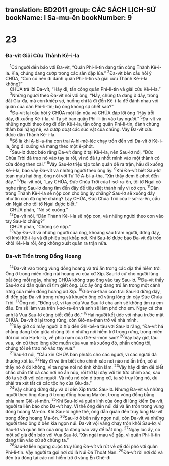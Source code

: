 translation: BD2011
group: CÁC SÁCH LỊCH-SỬ
bookName: I Sa-mu-ên 
bookNumber: 9
-------

<div class="title"><h1>23</h1><h3>Ða-vít Giải Cứu Thành Kê-i-la</h3></div>
<span class="verse 1sa_23_1"> <sup>1</sup>Có người đến báo với Ða-vít, “Quân Phi-li-tin đang tấn công Thành Kê-i-la. Kìa, chúng đang cướp trong các sân đập lúa.” </span>
<span class="verse 1sa_23_2"><sup>2</sup>Ða-vít bèn cầu hỏi ý CHÚA, “Con có nên đi đánh quân Phi-li-tin và giải cứu Thành Kê-i-la không?”<br/> CHÚA trả lời Ða-vít, “Hãy đi, tấn công quân Phi-li-tin và giải cứu Kê-i-la.”<br/></span>
<span class="verse 1sa_23_3"> <sup>3</sup>Những người theo Ða-vít nói với ông, “Nầy, chúng ta đang ở đây, trong đất Giu-đa, mà còn khiếp sợ, huống chi là đi đến Kê-i-la để đánh nhau với quân của dân Phi-li-tin; bộ ông không sợ chết sao?”<br/></span>
<span class="verse 1sa_23_4"> <sup>4</sup>Ða-vít lại cầu hỏi ý CHÚA một lần nữa và CHÚA đáp lời ông “Hãy trỗi dậy, đi xuống Kê-i-la, vì Ta sẽ ban quân Phi-li-tin vào tay ngươi.” </span>
<span class="verse 1sa_23_5"><sup>5</sup>Ða-vít và những người theo ông đi đến Kê-i-la, tấn công quân Phi-li-tin, đánh chúng thảm bại nặng nề, và cướp đoạt các súc vật của chúng. Vậy Ða-vít cứu được dân Thành Kê-i-la.<br/></span>
<span class="verse 1sa_23_6"> <sup>6</sup>Số là khi A-bi-a-tha con trai A-hi-mê-léc chạy trốn đến với Ða-vít ở Kê-i-la, ông đi xuống và mang theo một ê-phót.<br/></span>
<span class="verse 1sa_23_7"> <sup>7</sup>Sau-lơ được báo rằng Ða-vít đang ở tại Kê-i-la, nên Sau-lơ nói, “Ðức Chúa Trời đã trao nó vào tay ta rồi, vì nó đã tự nhốt mình vào một thành có cửa đóng then cài.” </span>
<span class="verse 1sa_23_8"><sup>8</sup>Vậy Sau-lơ triệu tập toàn quân để ra trận, hầu đi xuống Kê-i-la, bao vây Ða-vít và những người theo ông ấy. </span>
<span class="verse 1sa_23_9"><sup>9</sup>Khi Ða-vít biết Sau-lơ toan mưu hại ông, ông nói với Tư Tế A-bi-a-tha, “Xin thầy đem ê-phót đến đây.” </span>
<span class="verse 1sa_23_10"><sup>10</sup>Ða-vít nói, “Lạy CHÚA, Ðức Chúa Trời của I-sơ-ra-ên, tôi tớ Ngài có nghe rằng Sau-lơ đang tìm đến đây để tiêu diệt thành nầy vì cớ con. </span>
<span class="verse 1sa_23_11"><sup>11</sup>Dân trong Thành Kê-i-la sẽ nộp con cho ông ấy chăng? Sau-lơ sẽ xuống đây như tin con đã nghe chăng? Lạy CHÚA, Ðức Chúa Trời của I-sơ-ra-ên, cầu xin Ngài cho tôi tớ Ngài được biết.”<br/> CHÚA phán, “Nó sẽ xuống.”<br/></span>
<span class="verse 1sa_23_12"> <sup>12</sup>Ða-vít nói, “Dân Thành Kê-i-la sẽ nộp con, và những người theo con vào tay Sau-lơ chăng?”<br/> CHÚA phán, “Chúng sẽ nộp.”<br/></span>
<span class="verse 1sa_23_13"> <sup>13</sup>Vậy Ða-vít và những người của ông, khoảng sáu trăm người, đứng dậy, rời khỏi Kê-i-la và đi phiêu bạt khắp nơi. Khi Sau-lơ được báo Ða-vít đã trốn khỏi Kê-i-la rồi, ông không xuất quân ra trận nữa.<br/></span>
<div class="title"><h3>Ða-vít Trốn trong Ðồng Hoang</h3></div>
<span class="verse 1sa_23_14"> <sup>14</sup>Ða-vít vào trong vùng đồng hoang và trú ẩn trong các địa thế hiểm trở. Ông ở trong miền rừng núi hoang vu của xứ Xíp. Sau-lơ cứ cho người lùng bắt ông mỗi ngày, nhưng CHÚA không trao ông vào tay Sau-lơ. </span>
<span class="verse 1sa_23_15"><sup>15</sup>Ða-vít thấy Sau-lơ cứ dẫn quân đi tìm giết ông. Lúc ấy ông đang trú ẩn trong một cánh rừng của miền đồng hoang xứ Xíp. </span>
<span class="verse 1sa_23_16"><sup>16</sup>Giô-na-than con trai Sau-lơ đứng dậy, đi đến gặp Ða-vít trong rừng và khuyên ông cứ vững lòng tin cậy Ðức Chúa Trời. </span>
<span class="verse 1sa_23_17"><sup>17</sup>Ông nói, “Ðừng sợ, vì tay của Vua Sau-lơ cha anh sẽ không tìm ra em đâu. Em sẽ làm vua trên I-sơ-ra-ên và anh sẽ làm phó cho em. Ngay cả cha anh là Vua Sau-lơ cũng biết điều đó.” </span>
<span class="verse 1sa_23_18"><sup>18</sup>Hai người kết ước với nhau trước mặt CHÚA. Ða-vít ở lại trong rừng, còn Giô-na-than trở về nhà mình.<br/></span>
<span class="verse 1sa_23_19"> <sup>19</sup>Bấy giờ có mấy người ở Xíp đến Ghi-bê-a tâu với Sau-lơ rằng, “Ða-vít há chẳng đang trốn giữa chúng tôi ở những nơi hiểm trở trong rừng, trong miền đồi núi của Ha-ki-la, về phía nam của Giê-si-môn sao? </span>
<span class="verse 1sa_23_20"><sup>20</sup>Vậy bây giờ, tâu vua, xin cứ theo lòng ước muốn của vua mà xuống đó, phần chúng tôi, chúng tôi sẽ trao nó vào tay vua.”<br/></span>
<span class="verse 1sa_23_21"> <sup>21</sup>Sau-lơ nói, “Cầu xin CHÚA ban phước cho các ngươi, vì các ngươi đã thương xót ta. </span>
<span class="verse 1sa_23_22"><sup>22</sup>Hãy đi và tìm biết cho chính xác nơi nào nó ẩn trốn, có ai thấy nó ở đó không, vì ta nghe nói nó tinh khôn lắm. </span>
<span class="verse 1sa_23_23"><sup>23</sup>Vậy hãy đi tìm để biết chắc chắn tất cả các nơi nó ẩn núp, rồi trở lại đây với tin tức chính xác, sau đó ta sẽ đi với các ngươi. Và nếu nó còn ở trong xứ, ta sẽ truy lùng nó, dù phải tra xét tất cả các tộc họ của Giu-đa.”<br/></span>
<span class="verse 1sa_23_24"> <sup>24</sup>Vậy chúng đứng dậy và đi đến Xíp trước Sau-lơ. Nhưng Ða-vít và những người theo ông đang ở trong đồng hoang Ma-ôn, trong vùng đồng bằng phía nam Giê-si-môn. </span>
<span class="verse 1sa_23_25"><sup>25</sup>Khi Sau-lơ và quân lính của ông đi lùng kiếm Ða-vít, người ta liền báo cho Ða-vít hay. Vì thế ông đến núi đá và ẩn trốn trong vùng đồng hoang Ma-ôn. Khi Sau-lơ nghe thế, ông dẫn quân đến truy lùng Ða-vít trong đồng hoang Ma-ôn. </span>
<span class="verse 1sa_23_26"><sup>26</sup>Sau-lơ ở bên nầy ngọn núi, còn Ða-vít và những người theo ông ở bên kia ngọn núi. Ða-vít vội vàng chạy trốn khỏi Sau-lơ, vì Sau-lơ và quân lính của ông ta đang bao vây để bắt ông. </span>
<span class="verse 1sa_23_27"><sup>27</sup>Ngay lúc ấy, có một sứ giả đến báo với Vua Sau-lơ, “Xin ngài mau về gấp, vì quân Phi-li-tin đang tiến vào xứ sở chúng ta.”<br/></span>
<span class="verse 1sa_23_28"> <sup>28</sup>Sau-lơ liền ngưng cuộc truy lùng Ða-vít và rút về để đối phó với quân Phi-li-tin. Vậy người ta gọi nơi đó là Núi Ðá Thoát Nạn. </span>
<span class="verse 1sa_23_29"><sup>29</sup>Ða-vít rời nơi đó và đến trú đóng tại các nơi hiểm trở ở vùng Ên Ghê-đi.<br/></span>
